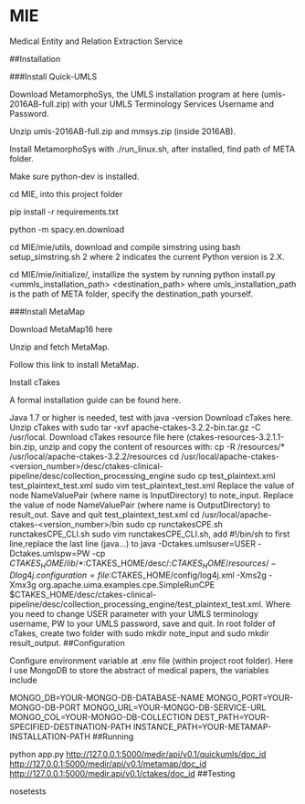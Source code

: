 # MIE
Medical Entity and Relation Extraction Service

##Installation

###Install Quick-UMLS

Download MetamorphoSys, the UMLS installation program at here (umls-2016AB-full.zip) with your UMLS Terminology Services Username and Password.

Unzip umls-2016AB-full.zip and mmsys.zip (inside 2016AB).

Install MetamorphoSys with ./run_linux.sh, after installed, find path of META folder.

Make sure python-dev is installed.

cd MIE, into this project folder

pip install -r requirements.txt

python -m spacy.en.download

cd MIE/mie/utils, download and compile simstring using bash setup_simstring.sh 2 where 2 indicates the current Python version is 2.X.

cd MIE/mie/initialize/, installize the system by running python install.py <ummls_installation_path> <destination_path> where umls_installation_path is the path of META folder, specify the destination_path yourself.

###Install MetaMap

Download MetaMap16 here

Unzip and fetch MetaMap.

Follow this link to install MetaMap.

Install cTakes

A formal installation guide can be found here.

Java 1.7 or higher is needed, test with java -version
Download cTakes here.
Unzip cTakes with sudo tar -xvf apache-ctakes-3.2.2-bin.tar.gz -C /usr/local.
Download cTakes resource file here (ctakes-resources-3.2.1.1-bin.zip, unzip and copy the content of resources with: cp -R <path-to-resource>/resources/* /usr/local/apache-ctakes-3.2.2/resources
cd /usr/local/apache-ctakes-<version_number>/desc/ctakes-clinical-pipeline/desc/collection_processing_engine
sudo cp test_plaintext.xml test_plaintext_test.xml
sudo vim test_plaintext_test.xml
Replace the value of node NameValuePair (where name is InputDirectory) to note_input.
Replace the value of node NameValuePair (where name is OutputDirectory) to result_out. Save and quit test_plaintext_test.xml
cd /usr/local/apache-ctakes-<version_number>/bin
sudo cp runctakesCPE.sh runctakesCPE_CLI.sh
sudo vim runctakesCPE_CLI.sh, add #!/bin/sh to first line,replace the last line (java…) to java -Dctakes.umlsuser=USER -Dctakes.umlspw=PW -cp $CTAKES_HOME/lib/*:$CTAKES_HOME/desc/:$CTAKES_HOME/resources/ -Dlog4j.configuration=file:$CTAKES_HOME/config/log4j.xml -Xms2g -Xmx3g org.apache.uima.examples.cpe.SimpleRunCPE $CTAKES_HOME/desc/ctakes-clinical-pipeline/desc/collection_processing_engine/test_plaintext_test.xml. Where you need to change USER parameter with your UMLS terminology username, PW to your UMLS password, save and quit.
In root folder of cTakes, create two folder with sudo mkdir note_input and sudo mkdir result_output.
##Configuration

Configure environment variable at .env file (within project root folder). Here I use MongoDB to store the abstract of medical papers, the variables include

MONGO_DB=YOUR-MONGO-DB-DATABASE-NAME
MONGO_PORT=YOUR-MONGO-DB-PORT
MONGO_URL=YOUR-MONGO-DB-SERVICE-URL
MONGO_COL=YOUR-MONGO-DB-COLLECTION
DEST_PATH=YOUR-SPECIFIED-DESTINATION-PATH
INSTANCE_PATH=YOUR-METAMAP-INSTALLATION-PATH
##Running

python app.py
http://127.0.0.1:5000/medir/api/v0.1/quickumls/doc_id
http://127.0.0.1:5000/medir/api/v0.1/metamap/doc_id
http://127.0.0.1:5000/medir.api/v0.1/ctakes/doc_id
##Testing

nosetests
